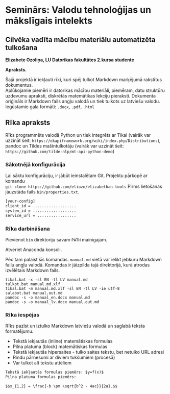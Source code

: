 # Seminārs: Valodu tehnoloģijas un mākslīgais intelekts


## Cilvēka vadīta mācību materiālu automatizēta tulkošana

**Elizabete Ozoliņa, LU Datorikas fakultātes 2.kursa studente**

**Apraksts.**

Šajā projektā ir iekļauti rīki, kuri spēj tulkot Markdown marķējumā rakstītus dokumentus.   
Aplūkojamie piemēri ir datorikas mācību materiāli, piemēram, datu struktūru uzdevumu apraksti,
diskrētās matemātikas lekciju pieraksti.
Dokumenta oriģināls ir Markdown fails angļu valodā un tiek tulkots uz latviešu valodu.
Iegūstamie gala formāti: `.docx`, `.pdf`, `.html`

## Rīka apraksts

Rīks programmēts valodā Python un tiek integrēts ar Tikal (vairāk var uzzināt šeit: `https://okapiframework.org/wiki/index.php/Distributions`),
pandoc un Tildes mašīntulkotāju (vairāk var uzzināt šeit: `https://github.com/tilde-nlp/mt-api-python-demo`)

### Sākotnējā konfigurācija

Lai sāktu konfigurāciju, ir jābūt ieinstalētam Git. 
Projektu pārkopē ar komandu  
`git clone https://github.com/eliozo/elizabethan-tools`
Pirms lietošanas jāuzstāda fails `bin/properties.txt`.  

```txt
[your-config]
client_id = ...................
system_id = ...................
service_url = .................
```

### Rīka darbināšana

Pievienot `bin` direktoriju savam `PATH` mainīgajam.

Atveriet Anaconda konsoli.

Pēc tam palaist šīs komandas. `manual.md` vietā var ielikt jebkuru Markdown failu angļu valodā.
Komandas ir jāizpilda tajā direktorijā, kurā atrodas izvēlētais Markdown fails.


```
tikal.bat -x -sl EN -tl LV manual.md 
tulkot.bat manual.md.xlf  
tikal.bat -m manual.md.xlf -sl EN -tl LV -ie utf-8
salabot.bat manual.out.md
pandoc -s -o manual_en.docx manual.md
pandoc -s -o manual_lv.docx manual.out.md
```
### Rīka iespējas 

Rīks pazīst un iztulko Markdown latviešu valodā un saglabā teksta formatējumu.

* Tekstā iekļautās (inline) matemātiskas formulas
* Pilna platuma (block) matemātiskas formulas
* Tekstā iekļautās hipersaites - tulko saites tekstu, bet netulko URL adresi
* Rindu pārnesumi ar diviem tukšumiem (procesā)
* Var tulkot alt tekstu attēliem

```txt
Tekstā iekļautās formulas piemērs: $y=f(x)$
Pilna platuma formulas piemērs: 

$$x_{1,2} = \frac{-b \pm \sqrt{b^2 - 4ac}}{2a}.$$
```
